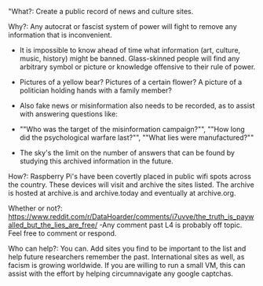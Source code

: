 "What?: Create a public record of news and culture sites.

Why?: Any autocrat or fascist system of power will fight to remove any information that is inconvenient.

 - It is impossible to know ahead of time what information (art, culture, music, history) might be banned. Glass-skinned people will find any arbitrary symbol or picture or knowledge offensive to their rule of power.
	   
 - Pictures of a yellow bear? Pictures of a certain flower? A picture of a politician holding hands with a family member?
 - Also fake news or misinformation also needs to be recorded, as to assist with answering questions like: 
 - ""Who was the target of the misinformation campaign?"", ""How long did the psychological warfare last?"", ""What lies were manufactured?""
 - The sky's the limit on the number of answers that can be found by studying this archived information in the future.

How?: Raspberry Pi's have been covertly placed in public wifi spots across the country. 
           These devices will visit and archive the sites listed.
           The archive is hosted at archive.is and archive.today and eventually at archive.org.

Whether or not?: https://www.reddit.com/r/DataHoarder/comments/i7uvve/the_truth_is_paywalled_but_the_lies_are_free/
                            -Any comment past L4 is probably off topic. Feel free to comment or respond.

Who can help?: You can. Add sites you find to be important to the list and help future researchers remember the past. International sites as well, as facism is growing worldwide.
                           If you are willing to run a small VM, this can assist with the effort by helping circumnavigate any google captchas.														

																	
																	
																	
																	
																	
																	
																	
																	
																	
																	
																	
																	
																	
																	
																	
																	
																	
																	
																	
